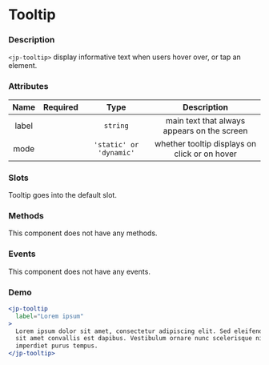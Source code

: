 # Tooltip

### Description

`<jp-tooltip>` display informative text when users hover over, or tap an element.

### Attributes

| **Name** | **Required** | **Type** | **Description** |
| :----: | :----: | :----: | :---: |
| label | | `string` | main text that always appears on the screen |
| mode | | `'static' or 'dynamic'` | whether tooltip displays on click or on hover |

### Slots

Tooltip goes into the default slot.

### Methods

This component does not have any methods.

### Events

This component does not have any events.

### Demo

```jsx live
<jp-tooltip 
  label="Lorem ipsum"
>
  Lorem ipsum dolor sit amet, consectetur adipiscing elit. Sed eleifend odio eu tellus scelerisque,
  sit amet convallis est dapibus. Vestibulum ornare nunc scelerisque nisl iaculis, scelerisque
  imperdiet purus tempus.
</jp-tooltip>
```